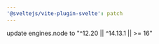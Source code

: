 ```yaml
---
'@sveltejs/vite-plugin-svelte': patch
---
```


update engines.node to "^12.20 || ^14.13.1 || >= 16"
